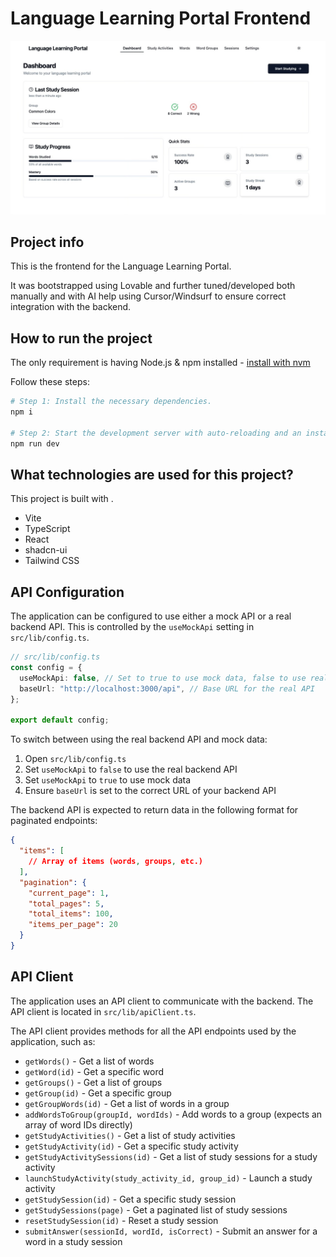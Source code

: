 # Language Learning Portal Frontend

![App Screenshot](docs/imgs/F0F271E5-345A-4093-B26D-D8A456D17847.jpg)

## Project info

This is the frontend for the Language Learning Portal.

It was bootstrapped using Lovable and further tuned/developed both manually and with AI help using Cursor/Windsurf to ensure correct integration with the backend.

## How to run the project

The only requirement is having Node.js & npm installed - [install with nvm](https://github.com/nvm-sh/nvm#installing-and-updating)

Follow these steps:

```sh
# Step 1: Install the necessary dependencies.
npm i

# Step 2: Start the development server with auto-reloading and an instant preview.
npm run dev
```


## What technologies are used for this project?

This project is built with .

- Vite
- TypeScript
- React
- shadcn-ui
- Tailwind CSS

## API Configuration

The application can be configured to use either a mock API or a real backend API. This is controlled by the `useMockApi` setting in `src/lib/config.ts`.

```typescript
// src/lib/config.ts
const config = {
  useMockApi: false, // Set to true to use mock data, false to use real API
  baseUrl: "http://localhost:3000/api", // Base URL for the real API
};

export default config;
```

To switch between using the real backend API and mock data:

1. Open `src/lib/config.ts`
2. Set `useMockApi` to `false` to use the real backend API
3. Set `useMockApi` to `true` to use mock data
4. Ensure `baseUrl` is set to the correct URL of your backend API

The backend API is expected to return data in the following format for paginated endpoints:

```json
{
  "items": [
    // Array of items (words, groups, etc.)
  ],
  "pagination": {
    "current_page": 1,
    "total_pages": 5,
    "total_items": 100,
    "items_per_page": 20
  }
}
```

## API Client

The application uses an API client to communicate with the backend. The API client is located in `src/lib/apiClient.ts`.

The API client provides methods for all the API endpoints used by the application, such as:

- `getWords()` - Get a list of words
- `getWord(id)` - Get a specific word
- `getGroups()` - Get a list of groups
- `getGroup(id)` - Get a specific group
- `getGroupWords(id)` - Get a list of words in a group
- `addWordsToGroup(groupId, wordIds)` - Add words to a group (expects an array of word IDs directly)
- `getStudyActivities()` - Get a list of study activities
- `getStudyActivity(id)` - Get a specific study activity
- `getStudyActivitySessions(id)` - Get a list of study sessions for a study activity
- `launchStudyActivity(study_activity_id, group_id)` - Launch a study activity
- `getStudySession(id)` - Get a specific study session
- `getStudySessions(page)` - Get a paginated list of study sessions
- `resetStudySession(id)` - Reset a study session
- `submitAnswer(sessionId, wordId, isCorrect)` - Submit an answer for a word in a study session

